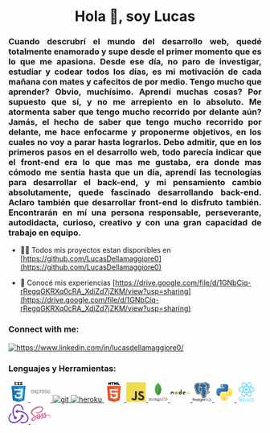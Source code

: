 <h1 align="center">Hola 👋, soy Lucas</h1>
<h3 align="justify">Cuando descrubrí el mundo del desarrollo web, quedé totalmente enamorado y supe desde el primer momento que es lo que me apasiona. Desde ese día, no paro de investigar, estudiar y codear todos los días, es mi motivación de cada mañana con mates y cafecitos de por medio. Tengo mucho que aprender? Obvio, muchísimo. Aprendí muchas cosas? Por supuesto que sí, y no me arrepiento en lo absoluto. Me atormenta saber que tengo mucho recorrido por delante aún? Jamás, el hecho de saber que tengo mucho recorrido por delante, me hace enfocarme y proponerme objetivos, en los cuales no voy a parar hasta lograrlos. Debo admitir, que en los primeros pasos en el desarrollo web, todo parecía indicar que el front-end era lo que mas me gustaba, era donde mas cómodo me sentía hasta que un día, aprendí las tecnologías para desarrollar el back-end, y mi pensamiento cambio absolutamente, quede fascinado desarrollando back-end. Aclaro también que desarrollar front-end lo disfruto también. Encontrarán en mí una persona responsable, perseverante, autodidacta, curioso, creativo y con una gran capacidad de trabajo en equipo.</h3>

- 👨‍💻 Todos mis proyectos estan disponibles en [https://github.com/LucasDellamaggiore0](https://github.com/LucasDellamaggiore0)

- 📄 Conocé mis experiencias [https://drive.google.com/file/d/1GNbCiq-rRegqGKRXq0cRA_XdiZd7jZKM/view?usp=sharing](https://drive.google.com/file/d/1GNbCiq-rRegqGKRXq0cRA_XdiZd7jZKM/view?usp=sharing)

<h3 align="left">Connect with me:</h3>
<p align="left">
<a href="https://linkedin.com/in/https://www.linkedin.com/in/lucasdellamaggiore0/" target="blank"><img align="center" src="https://raw.githubusercontent.com/rahuldkjain/github-profile-readme-generator/master/src/images/icons/Social/linked-in-alt.svg" alt="https://www.linkedin.com/in/lucasdellamaggiore0/" height="30" width="40" /></a>
</p>

<h3 align="left">Lenguajes y Herramientas:</h3>
<p align="left"> <a href="https://www.w3schools.com/css/" target="_blank" rel="noreferrer"> <img src="https://raw.githubusercontent.com/devicons/devicon/master/icons/css3/css3-original-wordmark.svg" alt="css3" width="40" height="40"/> </a> <a href="https://expressjs.com" target="_blank" rel="noreferrer"> <img src="https://raw.githubusercontent.com/devicons/devicon/master/icons/express/express-original-wordmark.svg" alt="express" width="40" height="40"/> </a> <a href="https://git-scm.com/" target="_blank" rel="noreferrer"> <img src="https://www.vectorlogo.zone/logos/git-scm/git-scm-icon.svg" alt="git" width="40" height="40"/> </a> <a href="https://heroku.com" target="_blank" rel="noreferrer"> <img src="https://www.vectorlogo.zone/logos/heroku/heroku-icon.svg" alt="heroku" width="40" height="40"/> </a> <a href="https://www.w3.org/html/" target="_blank" rel="noreferrer"> <img src="https://raw.githubusercontent.com/devicons/devicon/master/icons/html5/html5-original-wordmark.svg" alt="html5" width="40" height="40"/> </a> <a href="https://developer.mozilla.org/en-US/docs/Web/JavaScript" target="_blank" rel="noreferrer"> <img src="https://raw.githubusercontent.com/devicons/devicon/master/icons/javascript/javascript-original.svg" alt="javascript" width="40" height="40"/> </a> <a href="https://www.mongodb.com/" target="_blank" rel="noreferrer"> <img src="https://raw.githubusercontent.com/devicons/devicon/master/icons/mongodb/mongodb-original-wordmark.svg" alt="mongodb" width="40" height="40"/> </a> <a href="https://nodejs.org" target="_blank" rel="noreferrer"> <img src="https://raw.githubusercontent.com/devicons/devicon/master/icons/nodejs/nodejs-original-wordmark.svg" alt="nodejs" width="40" height="40"/> </a> <a href="https://www.postgresql.org" target="_blank" rel="noreferrer"> <img src="https://raw.githubusercontent.com/devicons/devicon/master/icons/postgresql/postgresql-original-wordmark.svg" alt="postgresql" width="40" height="40"/> </a> <a href="https://www.python.org" target="_blank" rel="noreferrer"> <img src="https://raw.githubusercontent.com/devicons/devicon/master/icons/python/python-original.svg" alt="python" width="40" height="40"/> </a> <a href="https://reactjs.org/" target="_blank" rel="noreferrer"> <img src="https://raw.githubusercontent.com/devicons/devicon/master/icons/react/react-original-wordmark.svg" alt="react" width="40" height="40"/> </a> <a href="https://redux.js.org" target="_blank" rel="noreferrer"> <img src="https://raw.githubusercontent.com/devicons/devicon/master/icons/redux/redux-original.svg" alt="redux" width="40" height="40"/> </a> <a href="https://sass-lang.com" target="_blank" rel="noreferrer"> <img src="https://raw.githubusercontent.com/devicons/devicon/master/icons/sass/sass-original.svg" alt="sass" width="40" height="40"/> </a> </p>
